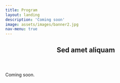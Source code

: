 ```yaml
---
title: Program
layout: landing
description: 'Coming soon'
image: assets/images/banner2.jpg
nav-menu: true
---
```


<!-- Main -->
<div id="main">

<!-- One -->
<section id="one">
	<div class="inner">
		<header class="major">
			<h2>Sed amet aliquam</h2>
		</header>
		<p>Coming soon.</p>
	</div>
</section>

